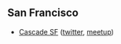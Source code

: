 
## San Francisco

 - [Cascade SF](https://www.facebook.com/cascadesf) ([twitter](https://twitter.com/cascadesf), [meetup](http://www.meetup.com/cascadesf/))
